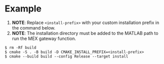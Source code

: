 # Example

1. **NOTE**: Replace `<install-prefix>` with your custom installation prefix in the command below.
2. **NOTE**: The installation directory must be added to the MATLAB path to run the MEX gateway function.

```shell
$ rm -Rf build
$ cmake -S . -B build -D CMAKE_INSTALL_PREFIX=<install-prefix>
$ cmake --build build --config Release --target install
```
